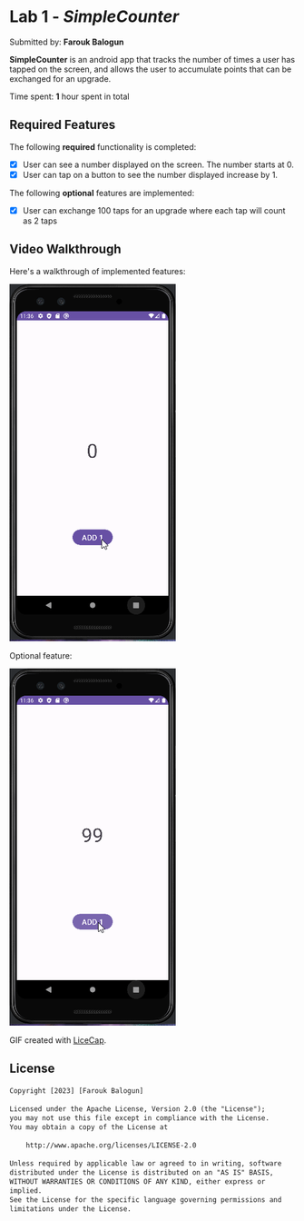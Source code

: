 # Lab 1 - *SimpleCounter*

Submitted by: **Farouk Balogun**

**SimpleCounter** is an android app that tracks the number of times a user has tapped on the screen, and allows the user to accumulate points that can be exchanged for an upgrade.

Time spent: **1** hour spent in total

## Required Features

The following **required** functionality is completed:

* [X] User can see a number displayed on the screen. The number starts at 0.
* [X] User can tap on a button to see the number displayed increase by 1.

The following **optional** features are implemented:

* [X] User can exchange 100 taps for an upgrade where each tap will count as 2 taps

## Video Walkthrough

Here's a walkthrough of implemented features:

<img src='walkthrough.gif' title='Video Walkthrough' width='' alt='Video Walkthrough' />

Optional feature:

<img src='walkthrough_optional.gif' title='Video Walkthrough optional' width='' alt='Video Walkthrough optional' />

<!-- Replace this with whatever GIF tool you used! -->
GIF created with [LiceCap](http://www.cockos.com/licecap).

## License

    Copyright [2023] [Farouk Balogun]

    Licensed under the Apache License, Version 2.0 (the "License");
    you may not use this file except in compliance with the License.
    You may obtain a copy of the License at

        http://www.apache.org/licenses/LICENSE-2.0

    Unless required by applicable law or agreed to in writing, software
    distributed under the License is distributed on an "AS IS" BASIS,
    WITHOUT WARRANTIES OR CONDITIONS OF ANY KIND, either express or implied.
    See the License for the specific language governing permissions and
    limitations under the License.
